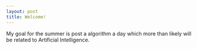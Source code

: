 ```yaml
---
layout: post
title: Welcome!
---
```


My goal for the summer is post a algorithm a day which more than likely will be related to Artificial Intelligence.
